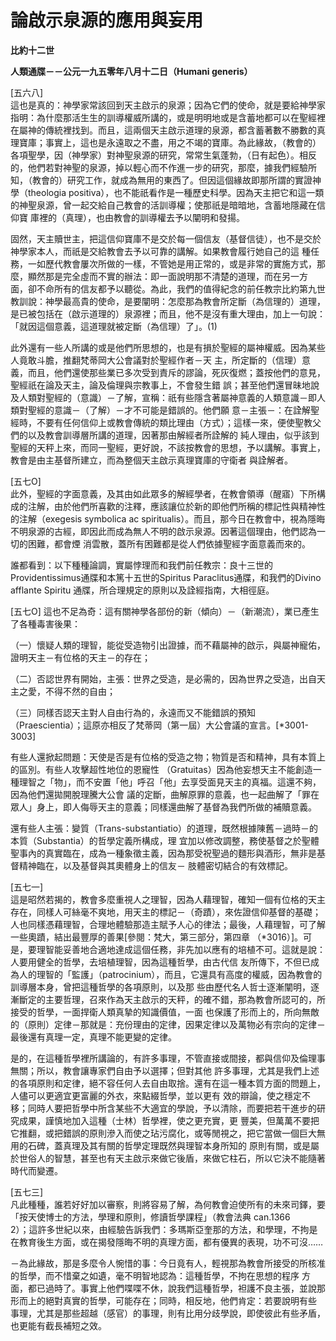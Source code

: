 # 論啟示泉源的應用與妄用


**比約十二世**

**人類通牒－－公元一九五零年八月十二日（Humani generis）**





[五六八]  
這也是真的：神學家常該回到天主啟示的泉源；因為它們的使命，就是要給神學家指明：為什麼那活生生的訓導權威所講的，或是明明地或是含蓄地都可以在聖經裡
在屬神的傳統裡找到。而且，這兩個天主啟示道理的泉源，都含蓄著數不勝數的真理寶庫；事實上，這也是永遠取之不盡，用之不竭的寶庫。為此緣故，（教會的）
各項聖學，因（神學家）對神聖泉源的研究，常常生氣蓬勃，（日有起色）。相反的，他們若對神聖的泉源，掉以輕心而不作進一步的研究，那麼，據我們經驗所
知，（教會的）研究工作，就成為無用的東西了。但因這個緣故即那所謂的實證神學（theologia 
positiva），也不能祇看作是一種歷史科學。因為天主把它和這一類的神聖泉源，曾一起交給自己教會的活訓導權；使那祇是暗暗地，含蓄地隱藏在信仰寶
庫裡的（真理），也由教會的訓導權去予以闡明和發揚。

固然，天主贖世主，把這信仰寶庫不是交於每一個信友（基督信徒），也不是交於神學家本人，而祇是交給教會去予以可靠的講解。如果教會履行她自己的這
種任務，一如歷代教會屢次所做的一樣，不管她是用正常的，或是非常的實施方式，那麼，顯然那是完全虛而不實的辦法：即一面說明那不清楚的道理，而在另一方
面，卻不命所有的信友都予以聽從。為此，我們的值得紀念的前任教宗比約第九世教訓說：神學最高貴的使命，是要闡明：怎麼那為教會所定斷（為信理的）道理，
是已被包括在（啟示道理的）泉源裡；而且，他不是沒有重大理由，加上一句說：「就因這個意義，這道理就被定斷（為信理）了」。(1)

此外還有一些人所講的或是他們所思想的，也是有損於聖經的屬神權威。因為某些人竟敢斗膽，推翻梵蒂岡大公會議對於聖經作者－天
主，所定斷的（信理）意義，而且，他們還使那些業已多次受到責斥的謬論，死灰復燃；蓋按他們的意見，聖經祇在論及天主，論及倫理與宗教事上，不會發生錯
誤；甚至他們還冒昧地說及人類對聖經的（意識）－了解，宣稱：祇有些隱含著屬神意義的人類意識－即人類對聖經的意識－（了解）－才不可能是錯誤的。他們願
意－主張－：在詮解聖經時，不要有任何信仰上或教會傳統的類比理由（方式）；這樣一來，便使聖教父們的以及教會訓導層所講的道理，因著那由解經者所詮解的
純人理由，似乎該到聖經的天秤上來，而同一聖經，更好說，不該按教會的思想，予以講解。事實上，教會是由主基督所建立，而為整個天主啟示真理寶庫的守衛者
與詮解者。

[五七O]  
此外，聖經的字面意義，及其由如此眾多的解經學者，在教會領導（醒寤）下所構成的注解，由於他們所喜歡的注釋，應該讓位於新的即他們所稱的標記性與精神性
的注解（exegesis symbolica ac 
spiritualis）。而且，那今日在教會中，視為隱晦不明泉源的古經，即因此而成為無人不明的啟示泉源。因著這個理由，他們認為一切的困難，都會煙
消雲散，蓋所有困難都是從人們依據聖經字面意義而來的。

誰都看到：以下種種論調，實屬悖理而和我們前任教宗：良十三世的Providentissimus通牒和本篤十五世的Spiritus Paraclitus通牒，和我們的Divino afflante Spiritu 通牒，所合理規定的原則以及詮經指南，大相徑庭。

[五七O]  這也不足為奇：這有關神學各部份的新（傾向）－（新潮流），業已產生了各種毒害後果：

（一）懷疑人類的理智，能從受造物引出證據，而不藉屬神的啟示，與屬神寵佑，證明天主－有位格的天主－的存在；

（二）否認世界有開始，主張：世界之受造，是必需的，因為世界之受造，出自天主之愛，不得不然的自由；

（三）同樣否認天主對人自由行為的，永遠而又不能錯誤的預知（Praescientia）；這原亦相反了梵蒂岡（第一屆）大公會議的宣言。[*3001-3003]

有些人還掀起問題：天使是否是有位格的受造之物；物質是否和精神，具有本質上的區別。有些人攻擊超性地位的恩寵性
（Gratuitas）因為他妄想天主不能創造一種理智之「物」，而不安置「他」呼召「他」去享受面見天主的真福。這還不夠，因為他們還拋開脫理騰大公會
議的定斷，曲解原罪的意義，也一起曲解了「罪在眾人」身上，即人侮辱天主的意義；同樣還曲解了基督為我們所做的補贖意義。

還有些人主張：變質（Trans-substantiatio）的道理，既然根據陳舊－過時－的本質（Substantia）的哲學定義所構成，理
宜加以修改調整，務使基督之於聖體聖事內的真實臨在，成為一種象徵主義，因為那受祝聖過的麵形與酒形，無非是基督精神臨在，以及基督與其奧體身上的信友－
肢體密切結合的有效標記。

[五七一]  
這是昭然若揭的，教會多麼重視人之理智，因為人藉理智，確知一個有位格的天主存在，同樣人可絲毫不爽地，用天主的標記－（奇蹟），來佐證信仰基督的基礎；
人也同樣憑藉理智，合理地體驗那造主賦予人心的律法；最後，人藉理智，可了解一些奧蹟，結出最豐厚的善果[參閱：梵大，第三部分，第四章
（*3016）]。可是，要理智能妥善地合適地達成這個任務，非先加以應有的培植不可。這就是說：人要用健全的哲學，去培植理智，因為這種哲學，由古代信
友所傳下，不但已成為人的理智的「監護」（patrocinium），而且，它還具有高度的權威，因為教會的訓導層本身，曾把這種哲學的各項原則，以及那
些由歷代名人哲士逐漸闡明，逐漸斷定的主要哲理，召來作為天主啟示的天秤，的確不錯，那為教會所認可的，所接受的哲學，一面捍衛人類真摯的知識價值，一面
也保護了形而上的，所向無敵的（原則）定律－那就是：充份理由的定律，因果定律以及萬物必有宗向的定律－最後還有真理一定，真理不能更變的定律。

是的，在這種哲學裡所講論的，有許多事理，不管直接或間接，都與信仰及倫理事無關；所以，教會讓專家們自由予以選擇；但對其他
許多事理，尤其是我們上述的各項原則和定律，絕不容任何人去自由取捨。還有在這一種本質方面的問題上，人儘可以更適宜更富麗的外衣，來點綴哲學，並以更有
效的辯論，使之穩定不移；同時人要把哲學中所含某些不大適宜的學說，予以清除，而要把若干進步的研究成果，謹慎地加入這種（士林）哲學裡，使之更充實，更
豐美，但萬萬不要把它推翻，或把錯誤的原則滲入而使之玷污腐化，或等閒視之，把它當做一個巨大無用的石碑，蓋真理及其有關的哲學定理既然與理智本身所知的
原則有關，或是屬於世俗人的智慧，甚至也有天主啟示來做它後盾，來做它柱石，所以它決不能隨著時代而變遷。

[五七三]  
凡此種種，誰若好好加以審察，則將容易了解，為何教會迫使所有的未來司鐸，要「按天使博士的方法，學理和原則，修讀哲學課程」（教會法典 
can.1366  
2）；這許多世紀以來，由經驗告訴我們：多瑪斯亞奎那的方法，和學理，不拘是在教育後生方面，或在揭發隱晦不明的真理方面，都有優異的表現，功不可沒……

－為此緣故，那是多麼令人惋惜的事：今日竟有人，輕視那為教會所接受的所核准的哲學，而不惜棄之如遺，毫不明智地認為：這種哲學，不拘在思想的程序
方面，都已過時了。事實上他們喋喋不休，說我們這種哲學，袒護不良主張，並說那形而上的絕對真實的哲學，可能存在；同時，相反地，他們肯定：若要說明有些
事理，尤其是那些超越（感官）的事理，則有比用分歧學說，即使彼此有些矛盾，也更能有截長補短之效。

